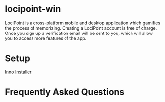 # locipoint-win
LociPoint is a cross-platform mobile and desktop application which gamifies the process of memorizing.
Creating a LociPoint account is free of charge. Once you sign up a verification email will be sent to you, which will allow you to access more features of the app.

# Setup
[Inno Installer](https://github.com/Heisenberg26/locipoint-win/raw/master/LociPoint/Setup/LociPointInstaller.exe)

# Frequently Asked Questions
